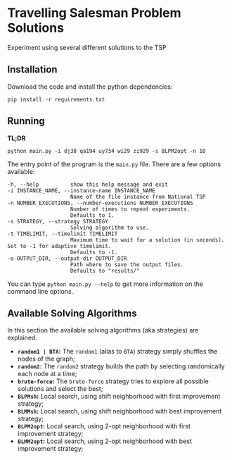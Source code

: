 # Travelling Salesman Problem Solutions

Experiment using several different solutions to the TSP

## Installation

Download the code and install the python dependencies:

```
pip install -r requirements.txt
```

## Running

**TL;DR**

```
python main.py -i dj38 qa194 uy734 wi29 zi929 -s BLPM2opt -n 10
```

The entry point of the program is the `main.py` file. There are a few options available:

```
-h, --help          show this help message and exit
-i INSTANCE_NAME, --instance-name INSTANCE_NAME
                    Name of the file instance from National TSP
-n NUMBER_EXECUTIONS, --number-executions NUMBER_EXECUTIONS
                    Number of times to repeat experiments.
                    Defaults to 1.
-s STRATEGY, --strategy STRATEGY
                    Solving algorithm to use.
-t TIMELIMIT, --timelimit TIMELIMIT
                    Maximum time to wait for a solution (in seconds). Set to -1 for adaptive timelimit.
                    Defaults to -1.
-o OUTPUT_DIR, --output-dir OUTPUT_DIR
                    Path where to save the output files.
                    Defaults to "results/"
```

You can type `python main.py --help` to get more information on the command line options.

## Available Solving Algorithms

In this section the available solving algorithms (aka strategies) are explained.

* **`random1 | BTA`:** The `random1` (alias to `BTA`) strategy simply shuffles the nodes of the graph;
* **`random2`:** The `random2` strategy builds the path by selecting randomically each node at a time;
* **`brute-force`:** The `brute-force` strategy tries to explore all possible solutions and select the best;
* **`BLPMsh`:** Local search, using shift neighborhood with first improvement strategy;
* **`BLMMsh`:** Local search, using shift neighborhood with best improvement strategy;
* **`BLPM2opt`:** Local search, using 2-opt neighborhood with first improvement strategy;
* **`BLMM2opt`:** Local search, using 2-opt neighborhood with best improvement strategy;
